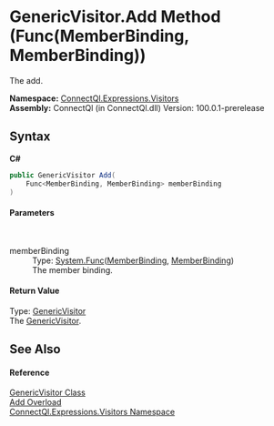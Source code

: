 # GenericVisitor.Add Method (Func(MemberBinding, MemberBinding))
 

The add.

**Namespace:**&nbsp;<a href="N_ConnectQl_Expressions_Visitors">ConnectQl.Expressions.Visitors</a><br />**Assembly:**&nbsp;ConnectQl (in ConnectQl.dll) Version: 100.0.1-prerelease

## Syntax

**C#**<br />
``` C#
public GenericVisitor Add(
	Func<MemberBinding, MemberBinding> memberBinding
)
```


#### Parameters
&nbsp;<dl><dt>memberBinding</dt><dd>Type: <a href="http://msdn2.microsoft.com/en-us/library/bb549151" target="_blank">System.Func</a>(<a href="http://msdn2.microsoft.com/en-us/library/bb340458" target="_blank">MemberBinding</a>, <a href="http://msdn2.microsoft.com/en-us/library/bb340458" target="_blank">MemberBinding</a>)<br />The member binding.</dd></dl>

#### Return Value
Type: <a href="T_ConnectQl_Expressions_Visitors_GenericVisitor">GenericVisitor</a><br />The <a href="T_ConnectQl_Expressions_Visitors_GenericVisitor">GenericVisitor</a>.

## See Also


#### Reference
<a href="T_ConnectQl_Expressions_Visitors_GenericVisitor">GenericVisitor Class</a><br /><a href="Overload_ConnectQl_Expressions_Visitors_GenericVisitor_Add">Add Overload</a><br /><a href="N_ConnectQl_Expressions_Visitors">ConnectQl.Expressions.Visitors Namespace</a><br />